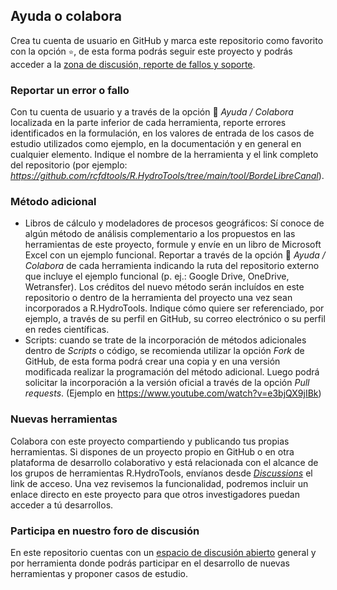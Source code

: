 ## Ayuda o colabora

Crea tu cuenta de usuario en GitHub y marca este repositorio como favorito con la opción `⭐`, de esta forma podrás seguir este proyecto y podrás acceder a la [zona de discusión, reporte de fallos y soporte](https://github.com/rcfdtools/R.HydroTools/discussions).


### Reportar un error o fallo
Con tu cuenta de usuario y a través de la opción :beginner: _Ayuda / Colabora_ localizada en la parte inferior de cada herramienta, reporte errores identificados en la formulación, en los valores de entrada de los casos de estudio utilizados como ejemplo, en la documentación y en general en cualquier elemento. Indique el nombre de la herramienta y el link completo del repositorio (por ejemplo: _https://github.com/rcfdtools/R.HydroTools/tree/main/tool/BordeLibreCanal_). 


### Método adicional

* Libros de cálculo y modeladores de procesos geográficos: Sí conoce de algún método de análisis complementario a los propuestos en las herramientas de este proyecto, formule y envíe en un libro de Microsoft Excel con un ejemplo funcional. Reportar a través de la opción :beginner: _Ayuda / Colabora_ de cada herramienta indicando la ruta del repositorio externo que incluye el ejemplo funcional (p. ej.: Google Drive, OneDrive, Wetransfer). Los créditos del nuevo método serán incluídos en este repositorio o dentro de la herramienta del proyecto una vez sean incorporados a R.HydroTools. Indique cómo quiere ser referenciado, por ejemplo, a través de su perfil en GitHub, su correo electrónico o su perfil en redes científicas.
* Scripts: cuando se trate de la incorporación de métodos adicionales dentro de _Scripts_ o código, se recomienda utilizar la opción _Fork_ de GitHub, de esta forma podrá crear una copia y en una versión modificada realizar la programación del método adicional. Luego podrá solicitar la incorporación a la versión oficial a través de la opción _Pull requests_. (Ejemplo en https://www.youtube.com/watch?v=e3bjQX9jIBk)


### Nuevas herramientas

Colabora con este proyecto compartiendo y publicando tus propias herramientas. Si dispones de un proyecto propio en GitHub o en otra plataforma de desarrollo colaborativo y está relacionada con el alcance de los grupos de herramientas R.HydroTools, envíanos desde _[Discussions](https://github.com/rcfdtools/R.HydroTools/discussions)_ el link de acceso. Una vez revisemos la funcionalidad, podremos incluir un enlace directo en este proyecto para que otros investigadores puedan acceder a tú desarrollos. 


### Participa en nuestro foro de discusión

En este repositorio cuentas con un [espacio de discusión abierto](https://github.com/rcfdtools/R.HydroTools/discussions) general y por herramienta donde podrás participar en el desarrollo de nuevas herramientas y proponer casos de estudio. 